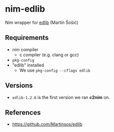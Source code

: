 # nim-edlib
Nim wrapper for [edlib](https://github.com/Martinsos/edlib) (Martin Šošić)

## Requirements

* nim compiler
  * c compiler (e.g. clang or gcc)
* `pkg-config`
* "edlib" installed
  * We use `pkg-config --cflags edlib`

## Versions

* `edlib-1.2.6` is the first version we ran **c2nim** on.

## References

* https://github.com/Martinsos/edlib
